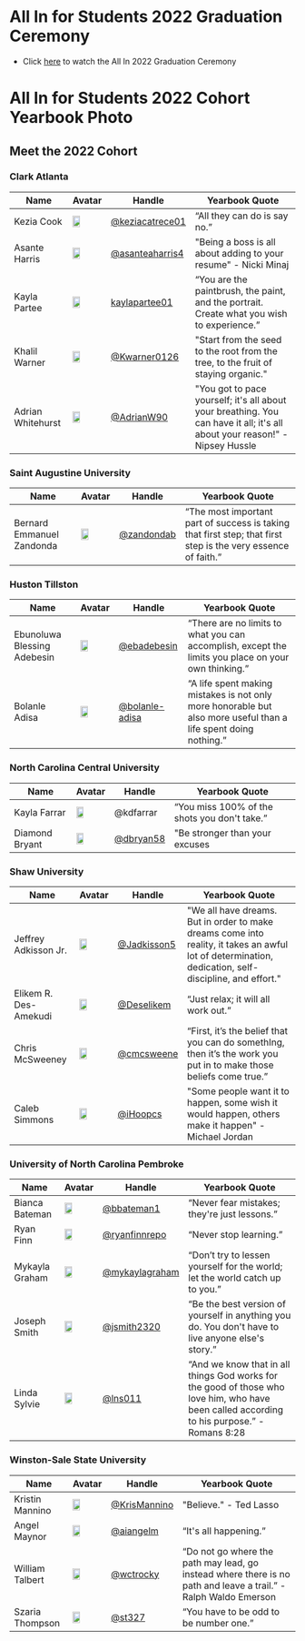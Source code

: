 # All In for Students 2022 Graduation Ceremony 
- Click [here](https://www.youtube.com/channel/UC0Au0bMgyOpUM9WKm29G95w) to watch the All In 2022 Graduation Ceremony


# All In for Students 2022 Cohort Yearbook Photo
## Meet the 2022 Cohort

### Clark Atlanta
Name |Avatar| Handle| Yearbook Quote
--- | --- | --- | ---
Kezia Cook| <img src="https://user-images.githubusercontent.com/70516588/169834113-03bda065-1be7-4dbe-a605-1d12555f2001.jpg" width=50% height=50%> |[@keziacatrece01](https://github.com/keziacatrece01)|“All they can do is say no.”
Asante Harris|<img src="https://user-images.githubusercontent.com/70516588/169834728-81d1677f-d03e-4170-b584-3abc9a7b7787.jpg" width=50% height=50%> |[@asanteaharris4](https://github.com/asanteaharris4)|"Being a boss is all about adding to your resume" - Nicki Minaj
Kayla Partee|<img src="https://user-images.githubusercontent.com/70516588/169835494-4afb73d2-e437-4628-b583-ca1f0e701e68.jpg" width=50% height=50%> |[kaylapartee01](https://github.com/kaylapartee01)|“You are the paintbrush, the paint, and the portrait. Create what you wish to experience.”
Khalil Warner|<img src="PHOTO" width=50% height=50%> |[@Kwarner0126](https://github.com/GitHub/Kwarner0126)|"Start from the seed to the root from the tree, to the fruit of staying organic."
Adrian Whitehurst|<img src="https://user-images.githubusercontent.com/70516588/169837451-5622e29d-5720-4d97-a0a9-407ff9399b20.jpg" width=50% height=50%> |[@AdrianW90](https://github.com/GitHub/AdrianW90)|"You got to pace yourself; it's all about your breathing. You can have it all; it's all about your reason!" - Nipsey Hussle

### Saint Augustine University
Name |Avatar| Handle| Yearbook Quote
--- | --- | --- | ---
Bernard Emmanuel Zandonda|<img src="https://user-images.githubusercontent.com/70516588/169837508-2356c003-e123-4d53-b3f5-09884f0fa0b9.jpg" width=50% height=50%> |[@zandondab](https://github.com/GitHub/zandondab)|“The most important part of success is taking that first step; that first step is the very essence of faith.”


### Huston Tillston
Name |Avatar| Handle| Yearbook Quote
--- | --- | --- | ---
Ebunoluwa Blessing Adebesin|<img src="https://user-images.githubusercontent.com/70516588/169829466-4ca54989-f718-445a-aa04-6182d6538823.jpg" width=50% height=50%>|[@ebadebesin](https://github.com/ebadebesin)| “There are no limits to what you can accomplish, except the limits you place on your own thinking.”
Bolanle Adisa|<img src="https://user-images.githubusercontent.com/70516588/169829246-76b2c1cf-a3ad-43b4-b558-58d2f1e1fd39.jpg" width=50% height=50%>  |[@bolanle-adisa](https://github.com/@bolanle-adisa)|“A life spent making mistakes is not only more honorable but also more useful than a life spent doing nothing.”


### North Carolina Central University 
Name |Avatar| Handle| Yearbook Quote
--- | --- | --- | ---
Kayla Farrar|<img src="https://user-images.githubusercontent.com/70516588/169893511-a4191467-e4c8-4289-82ac-2e7b2db98b10.png" width=50% height=50%> |@kdfarrar|“You miss 100% of the shots you don't take.”
Diamond Bryant|<img src="https://user-images.githubusercontent.com/70516588/169833771-8d02755b-d1e1-48af-ad90-da84f951eceb.jpg" width=50% height=50%> |[@dbryan58](https://github.com/@dbryan58)|"Be stronger than your excuses

### Shaw University 
Name |Avatar| Handle| Yearbook Quote
--- | --- | --- | ---
Jeffrey Adkisson Jr.| <img src="https://user-images.githubusercontent.com/70516588/169830127-da4f261a-86c4-451a-900c-991a03a1b12c.jpg" width=50% height=50%>|[@Jadkisson5](https://github.com/Jadkisson5)|"We all have dreams. But in order to make dreams come into reality, it takes an awful lot of determination, dedication, self-discipline, and effort."
Elikem R. Des-Amekudi|<img src="https://user-images.githubusercontent.com/70516588/169832513-4cb27800-cb3f-46da-8e72-1f7caaad840a.jpg" width=50% height=50%>|[@Deselikem](https://github.com/Deselikem)|“Just relax; it will all work out.”
Chris McSweeney|<img src="https://user-images.githubusercontent.com/70516588/169833613-08994db1-3970-4168-9548-a4c24bc4dea6.jpg" width=50% height=50%>|[@cmcsweene](https://github.com/cmcsweene)|“First, it’s the belief that you can do somethIng, then it’s the work you put in to make those beliefs come true.” 
Caleb Simmons|<img src="https://user-images.githubusercontent.com/70516588/169835737-c3fc069b-d214-4dfe-a3e6-fc55236d98e6.jpg" width=50% height=50%>| [@iHoopcs](https://github.com/https://github.com/iHoopcs)|"Some people want it to happen, some wish it would happen, others make it happen" - Michael Jordan


### University of North Carolina Pembroke
Name |Avatar| Handle| Yearbook Quote
--- | --- | --- | ---
Bianca Bateman|<img src="https://user-images.githubusercontent.com/70516588/169830568-10bdbfaa-d530-463d-8875-bd2dfcacb977.jpg" width=50% height=50%> |[@bbateman1](https://github.com/bbateman1)|“Never fear mistakes; they're just lessons.”
Ryan Finn| <img src="https://user-images.githubusercontent.com/70516588/169832980-79121e60-0e7f-47cb-be8a-936aecbe1ee3.jpg" width=50% height=50%> |[@ryanfinnrepo](https://github.com/ryanfinnrepo) |“Never stop learning.”
Mykayla Graham|<img src="https://user-images.githubusercontent.com/70516588/169834399-989e1352-f7c7-4fba-93e8-3adb6b372010.jpg" width=50% height=50%> |[@mykaylagraham](https://github.com/mykaylagrahamhttps)|“Don’t try to lessen yourself for the world; let the world catch up to you.”
Joseph Smith|<img src="https://user-images.githubusercontent.com/70516588/169836269-baa9d9f3-f86d-48db-bcb0-2049b4896168.jpg" width=50% height=50%> |[@jsmith2320](https://github.com/jsmith2320)|“Be the best version of yourself in anything you do. You don't have to live anyone else's story.”
Linda Sylvie| <img src="PICTURE" width=50% height=50%> |[@lns011](https://github.com/lns011)|“And we know that in all things God works for the good of those who love him, who have been called according to his purpose.” - Romans 8:28


### Winston-Sale State University 
Name |Avatar| Handle| Yearbook Quote
--- | --- | --- | ---
Kristin Mannino|<img src="https://user-images.githubusercontent.com/70516588/169835084-a948a2c5-61dc-49ae-9348-8fc669ebcd2d.jpg" width=50% height=50%> |[@KrisMannino](https://github.com/KrisMannino)|"Believe." - Ted Lasso
Angel Maynor|<img src="https://user-images.githubusercontent.com/70516588/169833212-c8d8409c-b244-4052-aa55-d0e634ed1716.jpg" width=50% height=50%> |[@aiangelm](https://github.com/aiangelm) |“It's all happening.”
William Talbert| <img src="https://user-images.githubusercontent.com/70516588/169841496-22dadbdd-d225-4300-8112-95da8d322083.jpg" width=50% height=50%> |[@wctrocky](https://github.com/wctrocky)|“Do not go where the path may lead, go instead where there is no path and leave a trail.” - Ralph Waldo Emerson
Szaria Thompson|<img src="https://user-images.githubusercontent.com/70516588/169837685-5bf49955-fb1c-4131-a0ac-eca87ee27b02.jpg" width=50% height=50%> |[@st327](https://github.com/st327)|“You have to be odd to be number one.”


